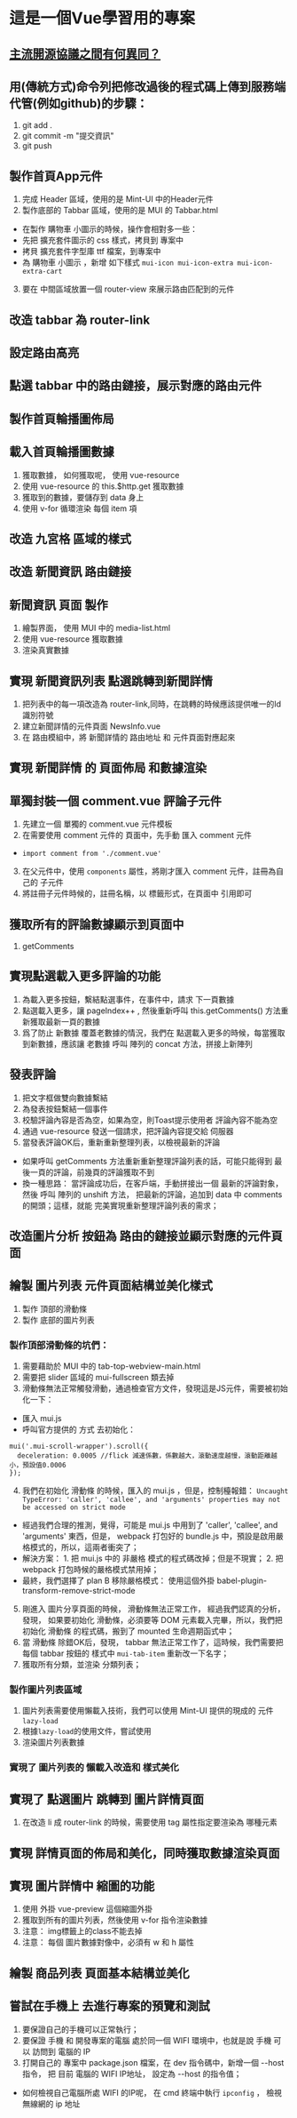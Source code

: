 # 這是一個Vue學習用的專案

## 

### 

#### 

## [主流開源協議之間有何異同？](https://www.zhihu.com/question/19568896)

## 用(傳統方式)命令列把修改過後的程式碼上傳到服務端代管(例如github)的步驟：

1. git add .
2. git commit -m "提交資訊"
3. git push

## 製作首頁App元件
1. 完成 Header 區域，使用的是 Mint-UI 中的Header元件
2. 製作底部的 Tabbar 區域，使用的是 MUI 的 Tabbar.html
 + 在製作 購物車 小圖示的時候，操作會相對多一些：
 + 先把 擴充套件圖示的 css 樣式，拷貝到 專案中
 + 拷貝 擴充套件字型庫 ttf 檔案，到專案中
 + 為 購物車 小圖示 ，新增 如下樣式 `mui-icon mui-icon-extra mui-icon-extra-cart`
3. 要在 中間區域放置一個 router-view 來展示路由匹配到的元件

## 改造 tabbar 為 router-link

## 設定路由高亮

## 點選 tabbar 中的路由鏈接，展示對應的路由元件

## 製作首頁輪播圖佈局

## 載入首頁輪播圖數據
1. 獲取數據， 如何獲取呢， 使用 vue-resource
2. 使用 vue-resource 的 this.$http.get 獲取數據
3. 獲取到的數據，要儲存到 data 身上
4. 使用 v-for 循環渲染 每個 item 項

## 改造 九宮格 區域的樣式

## 改造 新聞資訊 路由鏈接

## 新聞資訊 頁面 製作
1. 繪製界面， 使用 MUI 中的 media-list.html
2. 使用 vue-resource 獲取數據
3. 渲染真實數據

## 實現 新聞資訊列表 點選跳轉到新聞詳情
1. 把列表中的每一項改造為 router-link,同時，在跳轉的時候應該提供唯一的Id識別符號
2. 建立新聞詳情的元件頁面  NewsInfo.vue
3. 在 路由模組中，將 新聞詳情的 路由地址 和 元件頁面對應起來

## 實現 新聞詳情 的 頁面佈局 和數據渲染

## 單獨封裝一個 comment.vue 評論子元件
1. 先建立一個 單獨的 comment.vue 元件模板
2. 在需要使用 comment 元件的 頁面中，先手動 匯入 comment 元件
 + `import comment from './comment.vue'`
3. 在父元件中，使用 `components` 屬性，將剛才匯入 comment 元件，註冊為自己的 子元件
4. 將註冊子元件時候的，註冊名稱，以 標籤形式，在頁面中 引用即可

## 獲取所有的評論數據顯示到頁面中
1. getComments

## 實現點選載入更多評論的功能
1. 為載入更多按鈕，繫結點選事件，在事件中，請求 下一頁數據
2. 點選載入更多，讓 pageIndex++ , 然後重新呼叫 this.getComments() 方法重新獲取最新一頁的數據
3. 爲了防止 新數據 覆蓋老數據的情況，我們在 點選載入更多的時候，每當獲取到新數據，應該讓 老數據 呼叫 陣列的 concat 方法，拼接上新陣列

## 發表評論
1. 把文字框做雙向數據繫結
2. 為發表按鈕繫結一個事件
3. 校驗評論內容是否為空，如果為空，則Toast提示使用者 評論內容不能為空
4. 通過 vue-resource 發送一個請求，把評論內容提交給 伺服器
5. 當發表評論OK后，重新重新整理列表，以檢視最新的評論
 + 如果呼叫 getComments 方法重新重新整理評論列表的話，可能只能得到 最後一頁的評論，前幾頁的評論獲取不到
 + 換一種思路： 當評論成功后，在客戶端，手動拼接出一個 最新的評論對象，然後 呼叫 陣列的 unshift 方法， 把最新的評論，追加到  data 中 comments 的開頭；這樣，就能 完美實現重新整理評論列表的需求；

## 改造圖片分析 按鈕為 路由的鏈接並顯示對應的元件頁面

## 繪製 圖片列表 元件頁面結構並美化樣式
 1. 製作 頂部的滑動條
 2. 製作 底部的圖片列表
### 製作頂部滑動條的坑們：
 1. 需要藉助於 MUI 中的 tab-top-webview-main.html 
 2. 需要把 slider 區域的 mui-fullscreen 類去掉
 3. 滑動條無法正常觸發滑動，通過檢查官方文件，發現這是JS元件，需要被初始化一下：
  + 匯入 mui.js 
  + 呼叫官方提供的 方式 去初始化：
  ```
  mui('.mui-scroll-wrapper').scroll({
    deceleration: 0.0005 //flick 減速係數，係數越大，滾動速度越慢，滾動距離越小，預設值0.0006
  });
  ```
 4. 我們在初始化 滑動條 的時候，匯入的 mui.js ，但是，控制檯報錯： `Uncaught TypeError: 'caller', 'callee', and 'arguments' properties may not be accessed on strict mode`
  + 經過我們合理的推測，覺得，可能是 mui.js 中用到了 'caller', 'callee', and 'arguments' 東西，但是， webpack 打包好的 bundle.js 中，預設是啟用嚴格模式的，所以，這兩者衝突了；
  + 解決方案： 1. 把 mui.js 中的 非嚴格 模式的程式碼改掉；但是不現實； 2. 把 webpack 打包時候的嚴格模式禁用掉；
  + 最終，我們選擇了 plan B  移除嚴格模式： 使用這個外掛 babel-plugin-transform-remove-strict-mode
 5. 剛進入 圖片分享頁面的時候， 滑動條無法正常工作， 經過我們認真的分析，發現， 如果要初始化 滑動條，必須要等 DOM 元素載入完畢，所以，我們把 初始化 滑動條 的程式碼，搬到了 mounted 生命週期函式中；
 6. 當 滑動條 除錯OK后，發現， tabbar 無法正常工作了，這時候，我們需要把 每個 tabbar 按鈕的 樣式中  `mui-tab-item` 重新改一下名字；
 7. 獲取所有分類，並渲染 分類列表；

### 製作圖片列表區域
1. 圖片列表需要使用懶載入技術，我們可以使用 Mint-UI 提供的現成的 元件 `lazy-load`
2. 根據`lazy-load`的使用文件，嘗試使用
3. 渲染圖片列表數據

### 實現了 圖片列表的 懶載入改造和 樣式美化

## 實現了 點選圖片 跳轉到 圖片詳情頁面
1. 在改造 li 成 router-link 的時候，需要使用 tag 屬性指定要渲染為 哪種元素

## 實現 詳情頁面的佈局和美化，同時獲取數據渲染頁面

## 實現 圖片詳情中 縮圖的功能
1. 使用 外掛 vue-preview 這個縮圖外掛
2. 獲取到所有的圖片列表，然後使用 v-for 指令渲染數據
3. 注意： img標籤上的class不能去掉
4. 注意： 每個 圖片數據對像中，必須有 w 和 h 屬性

## 繪製 商品列表 頁面基本結構並美化

## 嘗試在手機上 去進行專案的預覽和測試
1. 要保證自己的手機可以正常執行；
2. 要保證 手機 和 開發專案的電腦 處於同一個 WIFI 環境中，也就是說 手機 可以 訪問到 電腦的 IP
3. 打開自己的 專案中 package.json 檔案，在 dev 指令碼中，新增一個 --host 指令， 把 目前 電腦的 WIFI IP地址， 設定為 --host 的指令值；
 + 如何檢視自己電腦所處 WIFI 的IP呢， 在 cmd 終端中執行 `ipconfig` ， 檢視 無線網的 ip 地址
